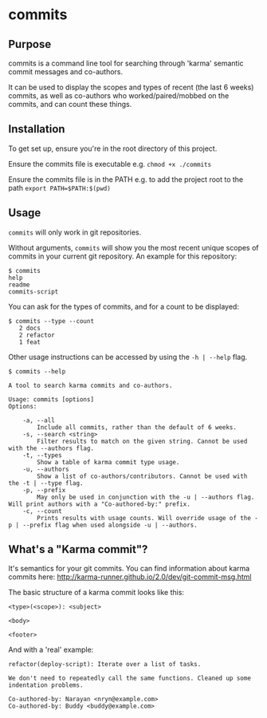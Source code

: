 # commits

## Purpose

commits is a command line tool for searching through 'karma' semantic commit messages and co-authors.

It can be used to display the scopes and types of recent (the last 6 weeks) commits, as well as co-authors who worked/paired/mobbed on the commits, and can count these things.

## Installation

To get set up, ensure you're in the root directory of this project.

Ensure the commits file is executable e.g. `chmod +x ./commits`

Ensure the commits file is in the PATH e.g. to add the project root to the path `export PATH=$PATH:$(pwd)`

## Usage

`commits` will only work in git repositories.

Without arguments, `commits` will show you the most recent unique scopes of commits in your current git repository. An example for this repository:

```
$ commits
help 
readme 
commits-script 
```

You can ask for the types of commits, and for a count to be displayed:

```
$ commits --type --count
   2 docs
   2 refactor 
   1 feat  
```

Other usage instructions can be accessed by using the `-h | --help` flag.

```
$ commits --help

A tool to search karma commits and co-authors.

Usage: commits [options]
Options:

	-a, --all
		Include all commits, rather than the default of 6 weeks.
	-s, --search <string>
		Filter results to match on the given string. Cannot be used with the --authors flag.
	-t, --types
		Show a table of karma commit type usage.
	-u, --authors
		Show a list of co-authors/contributors. Cannot be used with the -t | --type flag.
	-p, --prefix
		May only be used in conjunction with the -u | --authors flag. Will print authors with a "Co-authored-by:" prefix.
	-c, --count
		Prints results with usage counts. Will override usage of the -p | --prefix flag when used alongside -u | --authors.
```

## What's a "Karma commit"?

It's semantics for your git commits. You can find information about karma commits here: http://karma-runner.github.io/2.0/dev/git-commit-msg.html

The basic structure of a karma commit looks like this:

```
<type>(<scope>): <subject>

<body>

<footer>
```

And with a 'real' example:

```
refactor(deploy-script): Iterate over a list of tasks.

We don't need to repeatedly call the same functions. Cleaned up some indentation problems.

Co-authored-by: Narayan <nryn@example.com>
Co-authored-by: Buddy <buddy@example.com>
```
